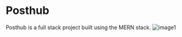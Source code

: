 # Posthub
Posthub is a full stack project built using the MERN stack.
![image1](C:\Users\gabri\Desktop\site1.png)
